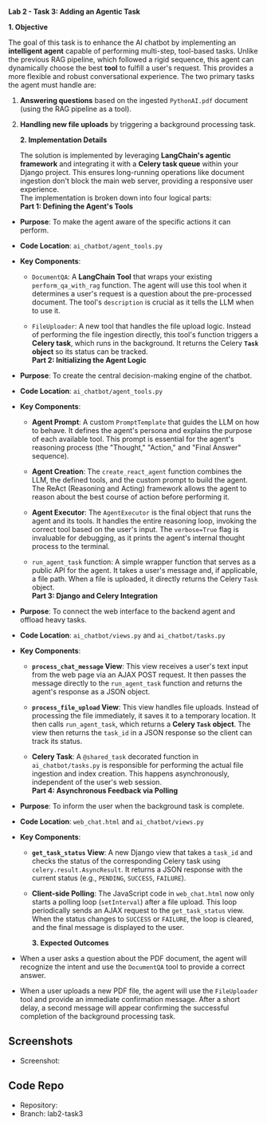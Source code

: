 **Lab 2 - Task 3: Adding an Agentic Task**  
  
  
**1. Objective**  
  
The goal of this task is to enhance the AI chatbot by implementing an
**intelligent agent** capable of performing multi-step, tool-based
tasks. Unlike the previous RAG pipeline, which followed a rigid
sequence, this agent can dynamically choose the best **tool** to fulfill
a user\'s request. This provides a more flexible and robust
conversational experience. The two primary tasks the agent must handle
are:

1.  **Answering questions** based on the ingested `PythonAI.pdf`
    document (using the RAG pipeline as a tool).

2.  **Handling new file uploads** by triggering a background processing
    task.  
      
      
    **2. Implementation Details**  
      
    The solution is implemented by leveraging **LangChain\'s agentic
    framework** and integrating it with a **Celery task queue** within
    your Django project. This ensures long-running operations like
    document ingestion don\'t block the main web server, providing a
    responsive user experience.  
    The implementation is broken down into four logical parts:  
    **Part 1: Defining the Agent\'s Tools**

- **Purpose**: To make the agent aware of the specific actions it can
  perform.

- **Code Location**: `ai_chatbot/agent_tools.py`

- **Key Components**:

  - `DocumentQA`: A **LangChain Tool** that wraps your existing
    `perform_qa_with_rag` function. The agent will use this tool when it
    determines a user\'s request is a question about the pre-processed
    document. The tool\'s `description` is crucial as it tells the LLM
    when to use it.

  - `FileUploader`: A new tool that handles the file upload logic.
    Instead of performing the file ingestion directly, this tool\'s
    function triggers a **Celery task**, which runs in the background.
    It returns the Celery **`Task` object** so its status can be
    tracked.  
    **Part 2: Initializing the Agent Logic**

<!-- -->

- **Purpose**: To create the central decision-making engine of the
  chatbot.

- **Code Location**: `ai_chatbot/agent_tools.py`

- **Key Components**:

  - **Agent Prompt**: A custom `PromptTemplate` that guides the LLM on
    how to behave. It defines the agent\'s persona and explains the
    purpose of each available tool. This prompt is essential for the
    agent\'s reasoning process (the \"Thought,\" \"Action,\" and \"Final
    Answer\" sequence).

  - **Agent Creation**: The `create_react_agent` function combines the
    LLM, the defined tools, and the custom prompt to build the agent.
    The ReAct (Reasoning and Acting) framework allows the agent to
    reason about the best course of action before performing it.

  - **Agent Executor**: The `AgentExecutor` is the final object that
    runs the agent and its tools. It handles the entire reasoning loop,
    invoking the correct tool based on the user\'s input. The
    `verbose=True` flag is invaluable for debugging, as it prints the
    agent\'s internal thought process to the terminal.

  - `run_agent_task` function: A simple wrapper function that serves as
    a public API for the agent. It takes a user\'s message and, if
    applicable, a file path. When a file is uploaded, it directly
    returns the Celery `Task` object.  
    **Part 3: Django and Celery Integration**

<!-- -->

- **Purpose**: To connect the web interface to the backend agent and
  offload heavy tasks.

- **Code Location**: `ai_chatbot/views.py` and `ai_chatbot/tasks.py`

- **Key Components**:

  - **`process_chat_message` View**: This view receives a user\'s text
    input from the web page via an AJAX POST request. It then passes the
    message directly to the `run_agent_task` function and returns the
    agent\'s response as a JSON object.

  - **`process_file_upload` View**: This view handles file uploads.
    Instead of processing the file immediately, it saves it to a
    temporary location. It then calls `run_agent_task`, which returns a
    **Celery `Task` object**. The view then returns the `task_id` in a
    JSON response so the client can track its status.

  - **Celery Task**: A `@shared_task` decorated function in
    `ai_chatbot/tasks.py` is responsible for performing the actual file
    ingestion and index creation. This happens asynchronously,
    independent of the user\'s web session.  
    **Part 4: Asynchronous Feedback via Polling**

<!-- -->

- **Purpose**: To inform the user when the background task is complete.

- **Code Location**: `web_chat.html` and `ai_chatbot/views.py`

- **Key Components**:

  - **`get_task_status` View**: A new Django view that takes a `task_id`
    and checks the status of the corresponding Celery task using
    `celery.result.AsyncResult`. It returns a JSON response with the
    current status (e.g., `PENDING`, `SUCCESS`, `FAILURE`).

  - **Client-side Polling**: The JavaScript code in `web_chat.html` now
    only starts a polling loop (`setInterval`) after a file upload. This
    loop periodically sends an AJAX request to the `get_task_status`
    view. When the status changes to `SUCCESS` or `FAILURE`, the loop is
    cleared, and the final message is displayed to the user.  
      
      
    **3. Expected Outcomes**  

<!-- -->

- When a user asks a question about the PDF document, the agent will
  recognize the intent and use the `DocumentQA` tool to provide a
  correct answer.

- When a user uploads a new PDF file, the agent will use the
  `FileUploader` tool and provide an immediate confirmation message.
  After a short delay, a second message will appear confirming the
  successful completion of the background processing task.

## Screenshots
- Screenshot: 

## Code Repo
- Repository: 
- Branch: lab2-task3
